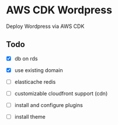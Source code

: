 # AWS CDK Wordpress

Deploy Wordpress via AWS CDK

## Todo

- [x] db on rds
- [x] use existing domain
- [ ] elasticache redis
- [ ] customizable cloudfront support (cdn)

- [ ] install and configure plugins
- [ ] install theme

